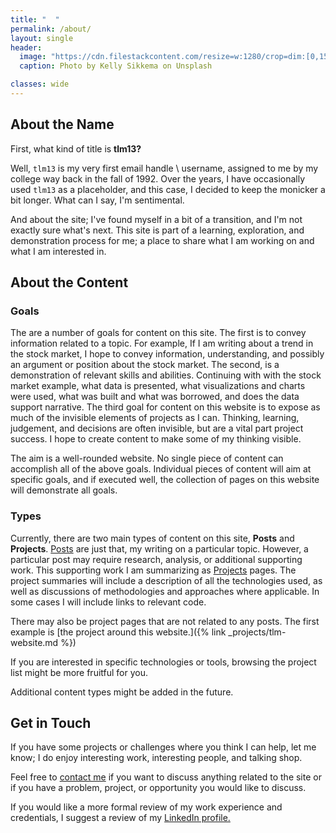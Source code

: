 ```yaml
---
title: "  "
permalink: /about/
layout: single
header:
  image: "https://cdn.filestackcontent.com/resize=w:1280/crop=dim:[0,155,1280,380]/compress/pTQqXXWOQuWmvDyLMC0n"
  caption: Photo by Kelly Sikkema on Unsplash

classes: wide
---
```


## About the Name

First, what kind of title is **tlm13?**  

Well, `tlm13` is my very first email handle \ username, assigned to me by my college way back in the fall of 1992. Over the years, I have occasionally used `tlm13` as a placeholder, and this case, I decided to keep the monicker a bit longer. What can I say, I'm sentimental.

And about the site; I've found myself in a bit of a transition, and I'm not exactly sure what's next. This site is part of a learning, exploration, and demonstration process for me; a place to share what I am working on and what I am interested in.


## About the Content  

### Goals  
The are a number of goals for content on this site. The first is to convey information related to a topic. For example, If I am writing about a trend in the stock market, I hope to convey information, understanding, and possibly an argument or position about the stock market. The second, is a demonstration of relevant skills and abilities. Continuing with with the stock market example, what data is presented, what visualizations and charts were used, what was built and what was borrowed, and does the data support narrative. The third goal for content on this website is to expose as much of the invisible elements of projects as I can. Thinking, learning, judgement, and decisions are often invisible, but are a vital part project success. I hope to create content to make some of my thinking visible.


The aim is a well-rounded website. No single piece of content can accomplish all of the above goals. Individual pieces of content will aim at specific goals, and if executed well, the collection of pages on this website will demonstrate all goals.  


### Types
Currently, there are two main types of content on this site, **Posts** and **Projects**. [Posts](/posts) are just that, my writing on a particular topic. However, a particular post may require research, analysis, or additional supporting work. This supporting work I am summarizing as [Projects](/projects) pages. The project summaries will include a description of all the technologies used, as well as discussions of methodologies and approaches where applicable. In some cases I will include links to relevant code.

There may also be project pages that are not related to any posts. The first example is [the project around this website.]({% link _projects/tlm-website.md %})

If you are interested in specific technologies or tools, browsing the project list might be more fruitful for you.

Additional content types might be added in the future.


## Get in Touch  

If you have some projects or challenges where you think I can help, let me know; I do enjoy interesting work, interesting people, and talking shop.  

Feel free to [contact me](/contact/) if you want to discuss anything related to the site or if you have a problem, project, or opportunity you would like to discuss.

If you would like a more formal review of my work experience and credentials, I suggest a review of my [LinkedIn profile.](https://www.linkedin.com/in/mcmasty/)
